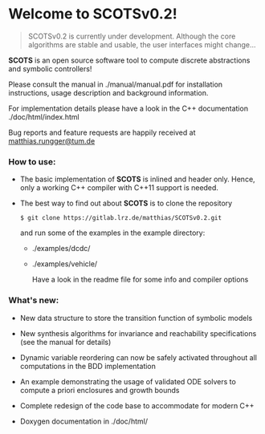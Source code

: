 # Welcome to SCOTSv0.2!

> SCOTSv0.2 is currently under development. Although the core
> algorithms are stable and usable, the user interfaces might change...


**SCOTS** is an open source software tool to compute discrete abstractions and symbolic controllers!

Please consult the manual in ./manual/manual.pdf for installation instructions,
usage description and background information.

For implementation details please have a look in the C++ documentation ./doc/html/index.html

Bug reports and feature requests are happily received at <matthias.rungger@tum.de> 

### How to use:

* The basic implementation of **SCOTS** is inlined and header only. Hence, only a working C++ compiler
  with C++11 support is needed.

* The best way to find out about **SCOTS** is to clone the repository 
  
    `$ git clone https://gitlab.lrz.de/matthias/SCOTSv0.2.git`
  
    and run some of the examples in the example directory: 

  * ./examples/dcdc/
  * ./examples/vehicle/

    Have a look in the readme file for some info and compiler options
  
### What's new:

* New data structure to store the transition function of symbolic models
   
* New synthesis algorithms for invariance and reachability specifications 
    (see the manual for details)

* Dynamic variable reordering can now be safely activated throughout all computations in the BDD implementation

* An example demonstrating the usage of validated ODE solvers 
    to compute a priori enclosures and growth bounds

* Complete redesign of the code base to accommodate for modern C++

* Doxygen documentation in ./doc/html/

